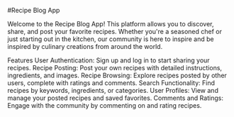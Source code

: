 #Recipe Blog App

Welcome to the Recipe Blog App! This platform allows you to discover, share, and post your favorite recipes. Whether you're a seasoned chef or just starting out in the kitchen, our community is here to inspire and be inspired by culinary creations from around the world.

Features
User Authentication: Sign up and log in to start sharing your recipes.
Recipe Posting: Post your own recipes with detailed instructions, ingredients, and images.
Recipe Browsing: Explore recipes posted by other users, complete with ratings and comments.
Search Functionality: Find recipes by keywords, ingredients, or categories.
User Profiles: View and manage your posted recipes and saved favorites.
Comments and Ratings: Engage with the community by commenting on and rating recipes.
